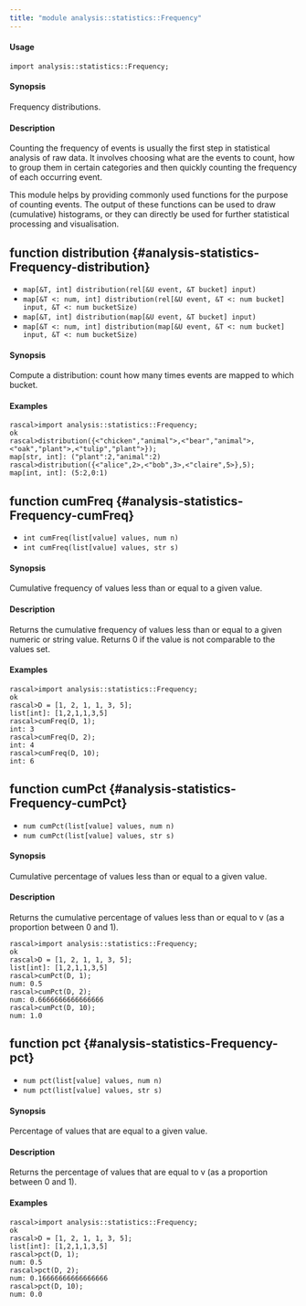 ```yaml
---
title: "module analysis::statistics::Frequency"
---
```


#### Usage

`import analysis::statistics::Frequency;`


#### Synopsis

Frequency distributions.

#### Description

Counting the frequency of events is usually the first step in statistical analysis of raw data.
It involves choosing what are the events to count, how to group them in certain
categories and then quickly counting the frequency of each occurring event. 

This module helps by providing commonly used functions for the purpose of counting events.
The output of these functions can be used to draw (cumulative) histograms, or they can
directly be used for further statistical processing and visualisation. 


## function distribution {#analysis-statistics-Frequency-distribution}

* ``map[&T, int] distribution(rel[&U event, &T bucket] input)``
* ``map[&T <: num, int] distribution(rel[&U event, &T <: num bucket] input, &T <: num bucketSize)``
* ``map[&T, int] distribution(map[&U event, &T bucket] input)``
* ``map[&T <: num, int] distribution(map[&U event, &T <: num bucket] input, &T <: num bucketSize)``


#### Synopsis

Compute a distribution: count how many times events are mapped to which bucket.

#### Examples


```rascal-shell
rascal>import analysis::statistics::Frequency;
ok
rascal>distribution({<"chicken","animal">,<"bear","animal">,<"oak","plant">,<"tulip","plant">});
map[str, int]: ("plant":2,"animal":2)
rascal>distribution({<"alice",2>,<"bob",3>,<"claire",5>},5);
map[int, int]: (5:2,0:1)
```

## function cumFreq {#analysis-statistics-Frequency-cumFreq}

* ``int cumFreq(list[value] values, num n)``
* ``int cumFreq(list[value] values, str s)``


#### Synopsis

Cumulative frequency of values less than or equal to a given value.

#### Description

Returns the cumulative frequency of values less than or equal to a given numeric or string value.
Returns 0 if the value is not comparable to the values set.

#### Examples


```rascal-shell
rascal>import analysis::statistics::Frequency;
ok
rascal>D = [1, 2, 1, 1, 3, 5];
list[int]: [1,2,1,1,3,5]
rascal>cumFreq(D, 1);
int: 3
rascal>cumFreq(D, 2);
int: 4
rascal>cumFreq(D, 10);
int: 6
```

## function cumPct {#analysis-statistics-Frequency-cumPct}

* ``num cumPct(list[value] values, num n)``
* ``num cumPct(list[value] values, str s)``


#### Synopsis

Cumulative percentage of values less than or equal to a given value.

#### Description

Returns the cumulative percentage of values less than or equal to v (as a proportion between 0 and 1).


```rascal-shell
rascal>import analysis::statistics::Frequency;
ok
rascal>D = [1, 2, 1, 1, 3, 5];
list[int]: [1,2,1,1,3,5]
rascal>cumPct(D, 1);
num: 0.5
rascal>cumPct(D, 2);
num: 0.6666666666666666
rascal>cumPct(D, 10);
num: 1.0
```

## function pct {#analysis-statistics-Frequency-pct}

* ``num pct(list[value] values, num n)``
* ``num pct(list[value] values, str s)``


#### Synopsis

Percentage of values that are equal to a given value.

#### Description

Returns the percentage of values that are equal to v (as a proportion between 0 and 1).
#### Examples


```rascal-shell
rascal>import analysis::statistics::Frequency;
ok
rascal>D = [1, 2, 1, 1, 3, 5];
list[int]: [1,2,1,1,3,5]
rascal>pct(D, 1);
num: 0.5
rascal>pct(D, 2);
num: 0.16666666666666666
rascal>pct(D, 10);
num: 0.0
```

